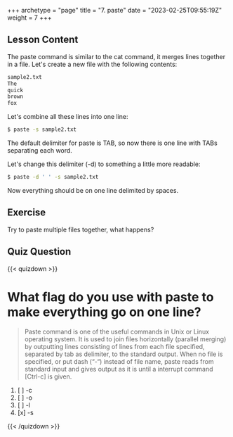 +++
archetype = "page"
title = "7. paste"
date = "2023-02-25T09:55:19Z"
weight = 7
+++


## Lesson Content

The paste command is similar to the cat command, it merges lines together in a file. Let's create a new file with the following contents: 

```bash
sample2.txt
The
quick
brown
fox
```

Let's combine all these lines into one line: 

```bash
$ paste -s sample2.txt
```

The default delimiter for paste is TAB, so now there is one line with TABs separating each word.

Let's change this delimiter (-d) to something a little more readable: 

```bash
$ paste -d ' ' -s sample2.txt
```

Now everything should be on one line delimited by spaces.

## Exercise

Try to paste multiple files together, what happens?

## Quiz Question

{{< quizdown >}}

# What flag do you use with paste to make everything go on one line? 

> Paste command is one of the useful commands in Unix or Linux operating system. It is used to join files horizontally (parallel merging) by outputting lines consisting of lines from each file specified, separated by tab as delimiter, to the standard output. When no file is specified, or put dash (“-“) instead of file name, paste reads from standard input and gives output as it is until a interrupt command [Ctrl-c] is given. 

1. [ ] -c
2. [ ] -o
3. [ ] -l
4. [x] -s

{{< /quizdown >}}
